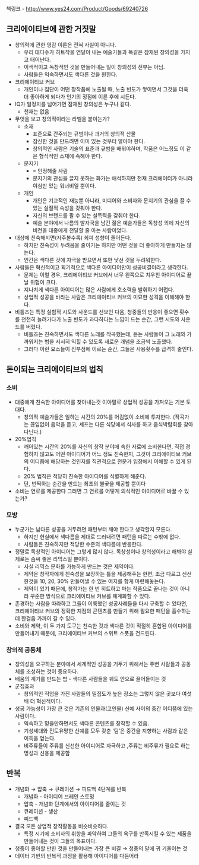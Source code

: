 책링크 - http://www.yes24.com/Product/Goods/69240726

## 크리에이티브에 관한 거짓말

- 창의력에 관한 영감 이론은 전혀 사실이 아니다.
  - 우리 대다수가 히트작을 연달아 내는 예술가들과 똑같은 잠재된 창의성을 가지고 태어난다.
  - 이색적이고 독창적인 것을 만들어내는 일이 창의성의 전부는 아님.
  - 사람들은 익숙하면서도 색다른 것을 원한다.
- 크리에이티브 커브
  - 개인이나 집단이 어떤 창작품에 노출될 때, 노출 빈도가 쌓이면서 그것을 더욱 더 좋아하게 되다가 인기의 정점에 이른 후에 시든다.
- IQ가 일정치를 넘어가면 잠재된 창의성은 누구나 같다.
  - 천재는 없음
- 무엇을 보고 창의적이라는 라벨을 붙이는가?
  - 소재
    - 표준으로 간주되는 규범이나 과거의 창의적 산물
    - 참신한 것을 만드려면 이미 있는 것부터 알아야 한다.
    - 창의적인 사람은 기술의 표준과 규범을 배워야하며, 작품은 어느정도 이 같은 형식적인 소재에 속해야 한다.
  - 문지기
    - = 인정해줄 사람
    - 문지기의 관심을 끌지 못하는 화가는 애석하지만 천재 크리에이터가 아니라 야심만 있는 워너비일 뿐이다.
  - 개인
    - 개인은 기교적인 재능뿐 아니라, 미디어와 소비자와 문지기의 관심을 끌 수 있는 실질적 속성을 갖춰야 한다.
    - 자신의 브랜드를 팔 수 있는 설득력을 갖춰야 한다.
    - 예술 분야에서 나름의 발자국을 남긴 젊은 예술가들은 독창성 외에 자신의 비전을 대중에게 전달할 줄 아는 사람이었다.
- 대상에 친숙해지면(자주볼수록) 회피 성향이 줄어든다.
  - 하지만 친숙성이 두려움을 줄이기는 하지만 어떤 것을 더 좋아하게 만들지는 않는다.
  - 인간은 색다른 것에 자극을 받으면서 또한 낯선 것을 두려워한다.
- 사람들은 혁신적이고 획기적으로 색다른 아이디어만이 성공비결이라고 생각한다.
  - 문제는 이럴 경우, 크리에이티브 커브에서 너무 왼쪽으로 치우친 아이디어로 끝날 위험이 크다.
  - 지나치게 색다른 아이디어는 많은 사람에게 호소력을 발휘하기 어렵다.
  - 상업적 성공을 바라는 사람은 크리에이티브 커브의 미묘한 성격을 이해해야 한다.
- 비틀즈는 특정 실험적 시도와 사운드를 선보인 다음, 청중들의 반응이 좋으면 횟수를 천천히 늘려가다가 노출 빈도가 과다하다는 느낌이 드는 순간, 그런 시도와 사운드를 버렸다.
  - 비틀즈는 친숙하면서도 색다른 노래를 작곡했는데, 듣는 사람들이 그 노래와 가까워지는 법을 서서히 익힐 수 있도록 새로운 개념을 조금씩 노출했다.
  - 그러다 이런 요소들이 진부점에 이르는 순간, 그들은 사용횟수를 급격히 줄인다.

## 돈이되는 크리에이티브의 법칙

### 소비

- 대중에게 친숙한 아이디어를 찾아내는것 이야말로 상업적 성공을 가져오는 기본 토대다.
  - 창의적 예술가들은 일하는 시간의 20%를 어김없이 소비에 투자한다. (작곡가는 끊임없이 음악을 듣고, 셰프는 다른 식당에서 식사를 하고 음식박람회를 찾아다닌다.)
- 20%법칙
  - 깨어있는 시간의 20%를 자신의 창작 분야에 속한 자료에 소비한다면, 직접 경험하지 않고도 어떤 아이디어가 어느 정도 친숙한지, 그것이 크리에이티브 커브의 어디쯤에 해당하는 것인지를 직관적으로 전문가 입장에서 이해할 수 있게 된다.
  - 20% 법칙은 적당히 친숙한 아이디어를 식별하게 해준다.
  - 단, 번쩍하는 순간을 만드는 최초의 불곷을 제공할 뿐이다
- 소비는 연료를 제공한다 그러면 그 연료를 어떻게 의식적인 아이디어로 바꿀 수 있는가?

### 모방

- 누군가는 남다른 성공을 거두려면 패턴부터 깨야 한다고 생각할지 모른다.
  - 하지만 현실에서 색다름을 제대로 드러내려면 패턴을 따르는 수밖에 없다.
  - 사람들은 친숙하지만 적당한 수준의 색다름에 반응한다.
- 정말로 독창적인 아이디어는 그렇게 많지 않다. 독창성이나 창의성이라고 해봐야 실제로는 솜씨 좋은 리믹스일 뿐이다.
  - 사실 리믹스 문화를 가능하게 만드는 것은 제약이다.
  - 제약은 창작자에게 친숙성을 보장하는 틀을 제공해주는 한편, 조금 다르고 신선한것을 10, 20, 30% 만들어낼 수 있는 여지를 함게 마련해놓는다.
  - 제약이 있기 때문에, 창작가는 한 번 히트하고 마는 작품으로 끝나는 것이 아니라 꾸준한 방식으로 크리에이티브 커브를 체계화할 수 있다.
- 존경하는 사람을 따라하고 그들이 이룩했던 성공사례들을 다시 구축할 수 있다면, 크리에이티브 커브의 정확한 지점의 콘텐츠를 만들기 위해 필요한 패턴을 흡수하는 데 한걸음 가까이 갈 수 있다.
- 소비와 제약, 이 두 가지 도구는 친숙한 것과 색다른 것이 적절히 혼합된 아이디어를 만들어내기 때문에, 크리에이티브 커브의 스위트 스폿을 건드린다.

### 창의적 공동체

- 창의성을 요구하는 분야에서 세계적인 성공을 거두기 위해서는 주변 사람들과 공동체를 조성하는 것이 중요하다.
- 배움의 계기를 만드는 법 - 색다른 사람들을 궤도 안으로 끌어들이는 것
- 군집효과
  - 창의적인 직업을 가진 사람들의 밀집도가 높은 장소는 그렇지 않은 곳보다 여섯 배 더 혁신적이다.
- 성공 가능성이 가장 큰 것은 기존의 인물과(고인물) 신예 사이의 중간 어디쯤에 있는 사람이다.
  - 익숙하고 믿을만하면서도 색다른 콘텐츠를 창작할 수 있음.
  - 기성세대와 전도유망한 신예를 모두 갖춘 ‘팀’은 중간을 지향하는 사람과 같은 이득을 얻는다.
  - 비주류들이 주류를 신선한 아이디어로 자극하고 ,주류는 비주류가 필요로 하는 명성과 신용을 제공함

## 반복

- 개념화 → 압축 → 큐레이션 → 피드백 4단계를 반복
  - 개념화 - 아이디어 브레인 스토밍
  - 압축 - 개념화 단계에서의 아이디어를 줄이는 것
  - 큐레이션 - 생산
  - 피드백
- 결국 모든 상업적 창작활동을 비슷비슷하다.
  - 특정 시기에 소비자의 취향을 파악하여 그들의 욕구를 만족시킬 수 있는 제품을 만들어내는 것이 그들의 목표이다.
- 청중이 좋아할 만한 것을 만들어내는 가장 큰 비결 → 청중의 말에 귀 기울이는 것
- 데이터 기반의 반복적 과정을 활용해 아이디어를 다듬어라
